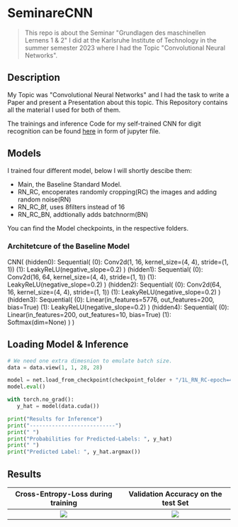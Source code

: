 # SeminareCNN
> This repo is about the Seminar "Grundlagen des maschinellen Lernens 1 & 2" I did at the Karlsruhe Institute of Technology in the summer semester 2023 where I had the Topic "Convolutional Neural Networks".

## Description

My Topic was "Convolutional Neural Networks" and I had the task to write a Paper and present a Presentation about this topic.
This Repository contains all the material I used for both of them.

The trainings and inference Code for my self-trained CNN for digit recognition can be found [here](Proseminar_MNIST_CNN.ipynb) in form of jupyter file.

## Models

I trained four different model, below I will shortly descibe them:
- Main, the Baseline Standard Model.
- RN_RC, encoperates randomly cropping(RC) the images and adding random noise(RN)
- RN_RC_8f, uses 8filters instead of 16
- RN_RC_BN, addtionally adds batchnorm(BN)

You can find the Model checkpoints, in the respective folders.

### Architetcure of the Baseline Model

CNN(
  (hidden0): Sequential(
    (0): Conv2d(1, 16, kernel_size=(4, 4), stride=(1, 1))
    (1): LeakyReLU(negative_slope=0.2)
  )
  (hidden1): Sequential(
    (0): Conv2d(16, 64, kernel_size=(4, 4), stride=(1, 1))
    (1): LeakyReLU(negative_slope=0.2)
  )
  (hidden2): Sequential(
    (0): Conv2d(64, 16, kernel_size=(4, 4), stride=(1, 1))
    (1): LeakyReLU(negative_slope=0.2)
  )
  (hidden3): Sequential(
    (0): Linear(in_features=5776, out_features=200, bias=True)
    (1): LeakyReLU(negative_slope=0.2)
  )
  (hidden4): Sequential(
    (0): Linear(in_features=200, out_features=10, bias=True)
    (1): Softmax(dim=None)
  )
)

## Loading Model & Inference

```python
# We need one extra dimesnion to emulate batch size.
data = data.view(1, 1, 28, 28)

model = net.load_from_checkpoint(checkpoint_folder + "/1L_RN_RC-epoch=4.ckpt")
model.eval()

with torch.no_grad():
   y_hat = model(data.cuda())

print("Results for Inference")
print("---------------------------")
print(" ")
print("Probabilities for Predicted-Labels: ", y_hat)
print(" ")
print("Predicted Label: ", y_hat.argmax())
````

## Results

Cross-Entropy-Loss during training        |  Validation Accuracy on the test Set
:-------------------------:|:---------------------------------------------------:
![](train_loss.jpeg)  |  ![](val_acc.jpeg)
